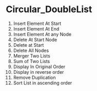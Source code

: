# Circular_DoubleList

1) Insert Element At Start
2) Insert Element At End
3) Insert Element At any Node
4) Delete At Start Node
5) Delete at Start
6) Delete All Nodes
7) Merger Two Lists
8) Sum of Two Lists
9) Display In Original Order
10) Display in reverse order
11) Remove Duplication
12) Sort List in ascending order

